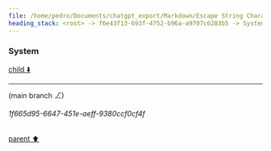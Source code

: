 ```yaml
---
file: /home/pedro/Documents/chatgpt_export/Markdown/Escape String Characters..md
heading_stack: <root> -> f6e43f13-693f-4752-b96a-a9707c6283b5 -> System
---
```

### System

[child ⬇️](#1f665d95-6647-451e-aeff-9380ccf0cf4f)

---

(main branch ⎇)
###### 1f665d95-6647-451e-aeff-9380ccf0cf4f
[parent ⬆️](#f6e43f13-693f-4752-b96a-a9707c6283b5)
